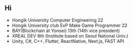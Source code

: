 ## Hi

- Hongik University Computer Engineering 22
- Hongik University club ExP Make Game Programmer 22
- BAY(Blockchain at Yonsei) 13th (14th vice president)
- XREAL DEV 8th (Institute based on Seoul National Univ.)
- Unity, C#, C++, Flutter, ReactNative, Next.js, FAST API

<!--
**penguiin1/penguiin1** is a ✨ _special_ ✨ repository because its `README.md` (this file) appears on your GitHub profile.

Here are some ideas to get you started:

- 🔭 I’m currently working on ...
- 🌱 I’m currently learning ...
- 👯 I’m looking to collaborate on ...
- 🤔 I’m looking for help with ...
- 💬 Ask me about ...
- 📫 How to reach me: ...
- 😄 Pronouns: ...
- ⚡ Fun fact: ...
-->
